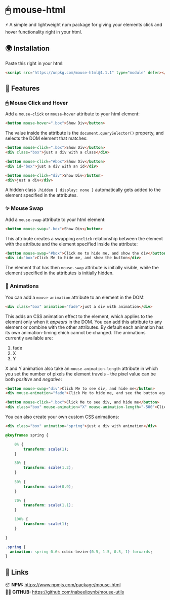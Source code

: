 # 🖱 mouse-html

⚡ A simple and lightweight npm package for giving your elements click and hover functionality right in your html.


## 🌍 Installation

Paste this right in your html:
```html
<script src="https://unpkg.com/mouse-html@1.1.1" type="module" defer></script>
```

## 🚀 Features

### 🖱 Mouse Click and Hover

Add a `mouse-click` or `mouse-hover` attribute to your html element:

```html
<button mouse-hover=".box">Show Div</button>
```

The value inside the attribute is the `document.querySelector()` property, and selects the DOM element that matches:

```html
<button mouse-click=".box">Show Div</button>
<div class="box">just a div with a class</div>
```

```html
<button mouse-click="#box">Show Div</button>
<div id="box">just a div with an id</div>
```

```html
<button mouse-click="div">Show Div</button>
<div>just a div</div>
```

A hidden class `.hidden { display: none }` automatically gets added to the element specified in the attributes.

### ✨ Mouse Swap

Add a `mouse-swap` attribute to your html element:

```html
<button mouse-swap=".box">Show Div</button>
```

This attribute creates a swapping `onclick` relationship between the element with the attribute and the element specified inside the attribute:

```html
<button mouse-swap="#box">Click me to hide me, and show the div</button>
<div id="box">Click Me to hide me, and show the button</div>
```

The element that has then `mouse-swap` attribute is initially visible, while the element specified in the attributes is initially hidden.

### 🎉 Animations

You can add a `mouse-animation` attribute to an element in the DOM:

```html
<div class="box" animation="fade">just a div with animation</div>
```

This adds an CSS animation effect to the element, which applies to the element only when it *appears* in the DOM. You can add this attribute to any element or combine with the other attributes. By default each animation has its own animation-timing ehich cannot be changed. The animations currently available are:<br>

1. fade
2. X
3. Y

X and Y animation also take an `mouse-animation-length` attribute in which you set the number of pixels the element travels - the pixel value can be both *positive* and *negative*:

```html
<button mouse-swap="div">Click Me to see div, and hide me</button>
<div mouse-animation="fade">Click Me to hide me, and see the button again</div>
```

```html
<button mouse-click=".box">Click Me to see div, and hide me</button>
<div class="box" mouse-animation="X" mouse-animation-length="-500">Click Me to hide me, and see the button again</div> <!-- The div here translates X by -500px` -->
```

You can also create your own custom CSS animations:

```html
<div class="box" animation="spring">just a div with animation</div>
```

```css
@keyframes spring {

    0% {
        transform: scale(1);
    }

    30% {
        transform: scale(1.2);
    }
    
    50% {
        transform: scale(0.9);
    }

    70% {
        transform: scale(1.1);
    }

    100% {
        transform: scale(1);
    }

}

.spring {
  animation: spring 0.6s cubic-bezier(0.5, 1.5, 0.5, 1) forwards;
}
```

## 🔗 Links

📦 **NPM:** https://www.npmjs.com/package/mouse-html<br>
🐱‍👤 **GITHUB:** https://github.com/nabeelipynb/mouse-utils